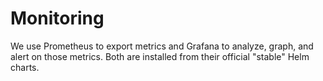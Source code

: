 # Monitoring

We use Prometheus to export metrics and Grafana to analyze, graph, and alert on those metrics. Both are installed from their official "stable" Helm charts.
